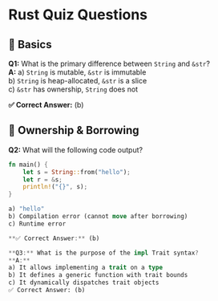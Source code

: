 # Rust Quiz Questions

## 🔹 Basics

**Q1:** What is the primary difference between `String` and `&str`?  
**A:**
a) `String` is mutable, `&str` is immutable  
b) `String` is heap-allocated, `&str` is a slice  
c) `&str` has ownership, `String` does not  

**✅ Correct Answer:** (b)

## 🔹 Ownership & Borrowing

**Q2:** What will the following code output?

```rust
fn main() {
    let s = String::from("hello");
    let r = &s;
    println!("{}", s);
}

a) "hello"
b) Compilation error (cannot move after borrowing)
c) Runtime error

**✅ Correct Answer:** (b)

**Q3:** What is the purpose of the impl Trait syntax?
**A:**
a) It allows implementing a trait on a type
b) It defines a generic function with trait bounds
c) It dynamically dispatches trait objects
✅ Correct Answer: (b)
